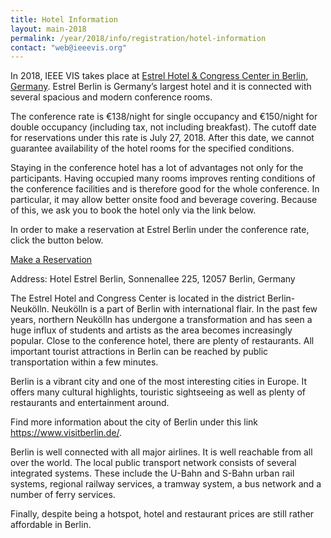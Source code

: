 ```yaml
---
title: Hotel Information
layout: main-2018
permalink: /year/2018/info/registration/hotel-information
contact: "web@ieeevis.org"
---
```


In 2018, IEEE VIS takes place at <a href="http://www.estrel.com/en/home.html">Estrel Hotel & Congress Center in Berlin, Germany</a>. Estrel Berlin is Germany’s largest hotel and it is connected with several spacious and modern conference rooms.

The conference rate is €138/night for single occupancy and €150/night for double occupancy (including tax, not including breakfast). The cutoff date for reservations under this rate is July 27, 2018. After this date, we cannot guarantee availability of the hotel rooms for the specified conditions.

Staying in the conference hotel has a lot of advantages not only for the participants. Having occupied many rooms improves renting conditions of the conference facilities and is therefore good for the whole conference. In particular, it may allow better onsite food and beverage covering. Because of this, we ask you to book the hotel only via the link below.

In order to make a reservation at Estrel Berlin under the conference rate, click the button below.
<p class="ieeevis-btn-wrapper"><a href="https://reservations.travelclick.com/17417?groupID=1783758" class="ieeevis-btn">Make a Reservation</a></p>

Address: Hotel Estrel Berlin, Sonnenallee 225, 12057 Berlin, Germany

The Estrel Hotel and Congress Center is located in the district Berlin-Neukölln. Neukölln is a part of Berlin with international flair. In the past few years, northern Neukölln has undergone a transformation and has seen a huge influx of students and artists as the area becomes increasingly popular. Close to the conference hotel, there are plenty of restaurants. All important tourist attractions in Berlin can be reached by public transportation within a few minutes.

Berlin is a vibrant city and one of the most interesting cities in Europe. It offers many cultural highlights, touristic sightseeing as well as plenty of restaurants and entertainment around.

Find more information about the city of Berlin under this link <a href="https://www.visitberlin.de/en/sightseeing-in-berlin">https://www.visitberlin.de/</a>.

Berlin is well connected with all major airlines. It is well reachable from all over the world. The local public transport network consists of several integrated systems. These include the U-Bahn and S-Bahn urban rail systems, regional railway services, a tramway system, a bus network and a number of ferry services.

Finally, despite being a hotspot, hotel and restaurant prices are still rather affordable in Berlin. 

 
